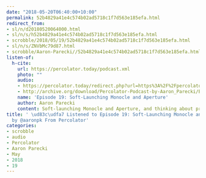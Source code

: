 ```yaml
---
date: "2018-05-20T06:40:00+10:00"
permalink: 52b4829a41e4c574b02ad5718c1f7d563e185efa.html
redirect_from:
- sl/n/d20180520064000.html
- sl/n/s/h52b4829a41e4c574b02ad5718c1f7d563e185efa.html
- scrobble/2018/05/19/52b4829a41e4c574b02ad5718c1f7d563e185efa.html
- sl/n/s/ZNVbMc79d87.html
- scrobble/Aaron-Parecki//52b4829a41e4c574b02ad5718c1f7d563e185efa.html
listen-of:
  h-cite:
    url: https://percolator.today/podcast.xml
    photo: ""
    audio:
    - https://percolator.today/redirect.php?url=https%3A%2F%2Fpercolator.today%2Fmedia%2FEpisode_19.mp3
    - http://archive.org/download/Percolator-Podcast-by-Aaron_Parecki/Episode_19_SoftLaunching_Monocle_and_Aperture.mp3
    name: 'Episode 19: Soft-Launching Monocle and Aperture'
    author: Aaron Parecki
    content: Soft-launching Monocle and Aperture, and thinking about private feeds
title: ' \ud83c\udfa7 Listened to Episode 19: Soft-Launching Monocle and Aperture
  by @aaronpk From Percolator'
categories:
- scrobble
- audio
- Percolator
- Aaron Parecki
- May
- 2018
- 19
---
```

